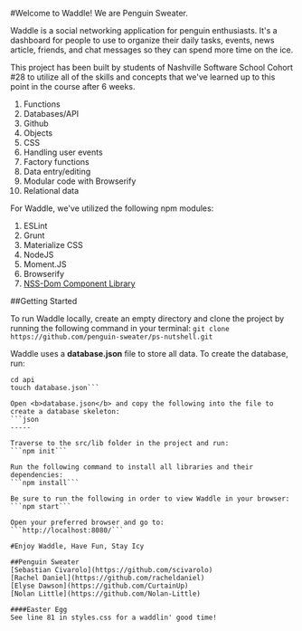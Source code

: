 #Welcome to Waddle! We are Penguin Sweater.

Waddle is a social networking application for penguin enthusiasts. It's a dashboard for people to use to organize their daily tasks, events, news article, friends, and chat messages so they can spend more time on the ice.

This project has been built by students of Nashville Software School Cohort #28 to utilize all of the skills and concepts that we've learned up to this point in the course after 6 weeks.

1. Functions
1. Databases/API
1. Github
1. Objects
1. CSS
1. Handling user events
1. Factory functions
1. Data entry/editing
1. Modular code with Browserify
1. Relational data

For Waddle, we've utilized the following npm modules:

1. ESLint
1. Grunt
1. Materialize CSS
1. NodeJS
1. Moment.JS
1. Browserify
1. [NSS-Dom Component Library](https://github.com/nashville-software-school/domcomponent)

##Getting Started

To run Waddle locally, create an empty directory and clone the project by running the following command in your terminal:
```git clone https://github.com/penguin-sweater/ps-nutshell.git```

Waddle uses a <b>database.json</b> file to store all data. To create the database, run:
```mkdir api
cd api
touch database.json```

Open <b>database.json</b> and copy the following into the file to create a database skeleton:
```json
-----

Traverse to the src/lib folder in the project and run:
```npm init```

Run the following command to install all libraries and their dependencies:
```npm install```

Be sure to run the following in order to view Waddle in your browser:
```npm start```

Open your preferred browser and go to:
```http://localhost:8080/```

#Enjoy Waddle, Have Fun, Stay Icy

##Penguin Sweater
[Sebastian Civarolo](https://github.com/scivarolo)
[Rachel Daniel](https://github.com/racheldaniel)
[Elyse Dawson](https://github.com/CurtainUp)
[Nolan Little](https://github.com/Nolan-Little)

####Easter Egg
See line 81 in styles.css for a waddlin' good time!

